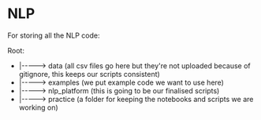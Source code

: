 # NLP
For storing all the NLP code: 

Root:

-  |-----> data (all csv files go here but they're not uploaded because of gitignore, this keeps our scripts consistent)
-  |-----> examples (we put example code we want to use here)
-  |-----> nlp_platform (this is going to be our finalised scripts)
-  |-----> practice (a folder for keeping the notebooks and scripts we are working on)
